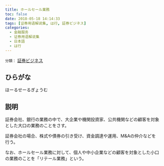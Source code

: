 ```yaml
---
title: ホールセール業務
toc: false
date: 2018-05-18 14:14:33
tags: [证券用语解说集, は行, 証券ビジネス]
categories:
  - 金融服务
  - 证券用语解说集
  - 日本語
  - は行
---
```


`分類：` [証券ビジネス](/tags/証券ビジネス/)

## ひらがな

ほーるせーるぎょうむ

## 説明

証券会社、銀行の業務の中で、大企業や機関投資家、公共機関などの顧客を対象とした大口の業務のことをさす。

証券会社の場合、株式や債券の引き受け、資金調達や運用、M&Aの仲介などを行う。

なお、ホールセール業務に対して、個人や中小企業などの顧客を対象とした小口の業務のことを「リテール業務」という。
